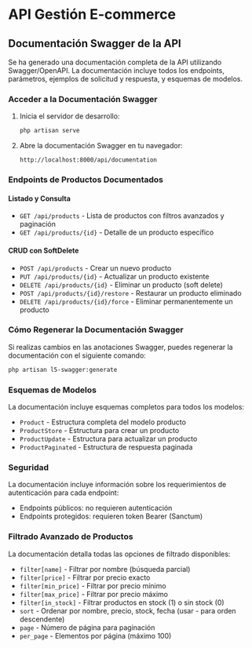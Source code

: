 # API Gestión E-commerce

## Documentación Swagger de la API

Se ha generado una documentación completa de la API utilizando Swagger/OpenAPI. La documentación incluye todos los endpoints, parámetros, ejemplos de solicitud y respuesta, y esquemas de modelos.

### Acceder a la Documentación Swagger

1. Inicia el servidor de desarrollo:
   ```bash
   php artisan serve
   ```

2. Abre la documentación Swagger en tu navegador:
   ```
   http://localhost:8000/api/documentation
   ```

### Endpoints de Productos Documentados

#### Listado y Consulta
- `GET /api/products` - Lista de productos con filtros avanzados y paginación
- `GET /api/products/{id}` - Detalle de un producto específico

#### CRUD con SoftDelete
- `POST /api/products` - Crear un nuevo producto
- `PUT /api/products/{id}` - Actualizar un producto existente
- `DELETE /api/products/{id}` - Eliminar un producto (soft delete)
- `POST /api/products/{id}/restore` - Restaurar un producto eliminado
- `DELETE /api/products/{id}/force` - Eliminar permanentemente un producto

### Cómo Regenerar la Documentación Swagger

Si realizas cambios en las anotaciones Swagger, puedes regenerar la documentación con el siguiente comando:

```bash
php artisan l5-swagger:generate
```

### Esquemas de Modelos

La documentación incluye esquemas completos para todos los modelos:
- `Product` - Estructura completa del modelo producto
- `ProductStore` - Estructura para crear un producto
- `ProductUpdate` - Estructura para actualizar un producto
- `ProductPaginated` - Estructura de respuesta paginada

### Seguridad

La documentación incluye información sobre los requerimientos de autenticación para cada endpoint:
- Endpoints públicos: no requieren autenticación
- Endpoints protegidos: requieren token Bearer (Sanctum)

### Filtrado Avanzado de Productos

La documentación detalla todas las opciones de filtrado disponibles:
- `filter[name]` - Filtrar por nombre (búsqueda parcial)
- `filter[price]` - Filtrar por precio exacto
- `filter[min_price]` - Filtrar por precio mínimo
- `filter[max_price]` - Filtrar por precio máximo
- `filter[in_stock]` - Filtrar productos en stock (1) o sin stock (0)
- `sort` - Ordenar por nombre, precio, stock, fecha (usar - para orden descendente)
- `page` - Número de página para paginación
- `per_page` - Elementos por página (máximo 100)

